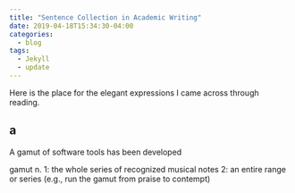 ```yaml
---
title: "Sentence Collection in Academic Writing"
date: 2019-04-18T15:34:30-04:00
categories:
  - blog
tags:
  - Jekyll
  - update
---
```


Here is the place for the elegant expressions I came across through reading.

## a

 A gamut of software tools has been developed

gamut n.
1: the whole series of recognized musical notes
2: an entire range or series (e.g., run the gamut from praise to contempt)

